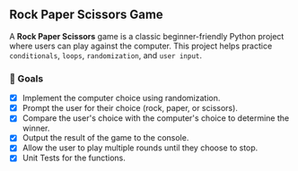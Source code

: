 ## Rock Paper Scissors Game

A **Rock Paper Scissors** game is a classic beginner-friendly Python project where users can play against the computer. This project helps practice `conditionals`, `loops`, `randomization`, and `user input`.

### 🎯 Goals
- [x] Implement the computer choice using randomization.
- [x] Prompt the user for their choice (rock, paper, or scissors).
- [x] Compare the user's choice with the computer's choice to determine the winner.
- [x] Output the result of the game to the console.
- [x] Allow the user to play multiple rounds until they choose to stop.
- [x] Unit Tests for the functions.
